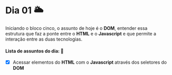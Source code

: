 # Dia 01 🌥️


Iniciando o bloco cinco, o assunto de hoje é o **DOM**, entender essa estrutura que faz a ponte entre o **HTML** e o **Javascript** e que permite a interação entre as duas tecnologias.

#### Lista de assuntos do dia: 📔

- [x] Acessar elementos do **HTML** com o **Javascript** através dos seletores do **DOM**
